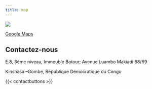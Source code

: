 ```yaml
---
title: map
---
```


![](/uploads/map2.jpg)

[Google Maps][def]

## Contactez-nous

<p>E.8, 8ème niveau, Immeuble Botour; Avenue Luambo Makiadi 68/69<p>
<p>Kinshasa –Gombe, République Démocratique du Congo<p>

{{< contactbuttons >}}

[def]:https://www.google.com/maps/place/Immeuble+Botour/@-4.3038957,15.3124922,19z/data=!3m1!4b1!4m6!3m5!1s0x1a6a340a81e14289:0xee26640e2c6e3c0e!8m2!3d-4.303897!4d15.3131359!16s%2Fg%2F11ddwwxdc6?entry=ttu
